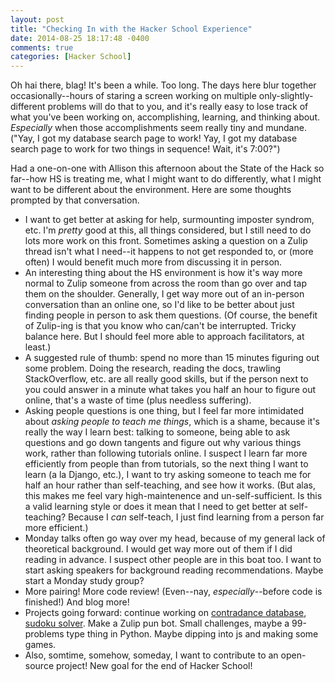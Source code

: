 ```yaml
---
layout: post
title: "Checking In with the Hacker School Experience"
date: 2014-08-25 18:17:48 -0400
comments: true
categories: [Hacker School]
---
```

Oh hai there, blag! It's been a while. Too long. The days here blur together occasionally--hours of staring a screen working on multiple only-slightly-different problems will do that to you, and it's really easy to lose track of what you've been working on, accomplishing, learning, and thinking about. _Especially_ when those accomplishments seem really tiny and mundane. ("Yay, I got my database search page to work! Yay, I got my database search page to work for two things in sequence! Wait, it's 7:00?")

Had a one-on-one with Allison this afternoon about the State of the Hack so far--how HS is treating me, what I might want to do differently, what I might want to be different about the environment. Here are some thoughts prompted by that conversation.

* I want to get better at asking for help, surmounting imposter syndrom, etc. I'm _pretty_ good at this, all things considered, but I still need to do lots more work on this front. Sometimes asking a question on a Zulip thread isn't what I need--it happens to not get responded to, or (more often) I would benefit much more from discussing it in person.
* An interesting thing about the HS environment is how it's way more normal to Zulip someone from across the room than go over and tap them on the shoulder. Generally, I get way more out of an in-person conversation than an online one, so I'd like to be better about just finding people in person to ask them questions. (Of course, the benefit of Zulip-ing is that you know who can/can't be interrupted. Tricky balance here. But I should feel more able to approach facilitators, at least.)
* A suggested rule of thumb: spend no more than 15 minutes figuring out some problem. Doing the research, reading the docs, trawling StackOverflow, etc. are all really good skills, but if the person next to you could answer in a minute what takes you half an hour to figure out online, that's a waste of time (plus needless suffering).
* Asking people questions is one thing, but I feel far more intimidated about _asking people to teach me things_, which is a shame, because it's really the way I learn best: talking to someone, being able to ask questions and go down tangents and figure out why various things work, rather than following tutorials online. I suspect I learn far more efficiently from people than from tutorials, so the next thing I want to learn (a la Django, etc.), I want to try asking someone to teach me for half an hour rather than self-teaching, and see how it works. (But alas, this makes me feel vary high-maintenence and un-self-sufficient. Is this a valid learning style or does it mean that I need to get better at self-teaching? Because I _can_ self-teach, I just find learning from a person far more efficient.)
* Monday talks often go way over my head, because of my general lack of theoretical background. I would get way more out of them if I did reading in advance. I suspect other people are in this boat too. I want to start asking speakers for background reading recommendations. Maybe start a Monday study group?
* More pairing! More code review! (Even--nay, _especially_--before code is finished!) And blog more!
* Projects going forward: continue working on [contradance database](https://github.com/maianess/contradb), [sudoku solver](https://github.com/maianess/sudoku). Make a Zulip pun bot. Small challenges, maybe a 99-problems type thing in Python. Maybe dipping into js and making some games.
* Also, somtime, somehow, someday, I want to contribute to an open-source project! New goal for the end of Hacker School!